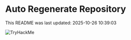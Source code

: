 # Auto Regenerate Repository

This README was last updated: 2025-10-26 10:39:03

 ![TryHackMe](https://tryhackme.com/badge/533634)